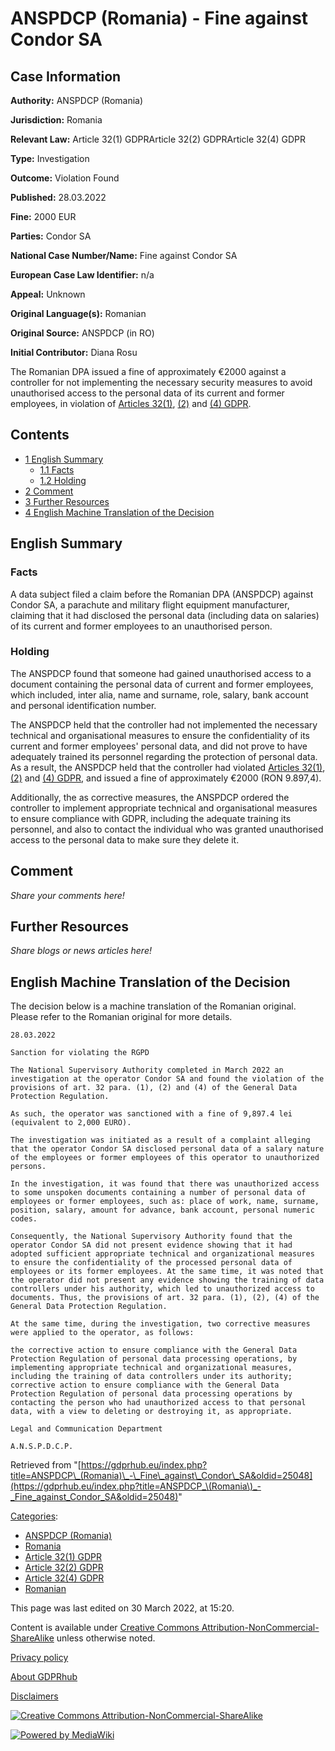 # ANSPDCP (Romania) - Fine against Condor SA

## Case Information

**Authority:** ANSPDCP (Romania)

**Jurisdiction:** Romania

**Relevant Law:** Article 32(1) GDPRArticle 32(2) GDPRArticle 32(4) GDPR

**Type:** Investigation

**Outcome:** Violation Found

**Published:** 28.03.2022

**Fine:** 2000 EUR

**Parties:** Condor SA

**National Case Number/Name:** Fine against Condor SA

**European Case Law Identifier:** n/a

**Appeal:** Unknown

**Original Language(s):** Romanian

**Original Source:** ANSPDCP (in RO)

**Initial Contributor:** Diana Rosu

The Romanian DPA issued a fine of approximately €2000 against a controller for not implementing the necessary security measures to avoid unauthorised access to the personal data of its current and former employees, in violation of [Articles 32(1)](/index.php?title=Article_32_GDPR#1 "Article 32 GDPR"), [(2)](/index.php?title=Article_32_GDPR#2 "Article 32 GDPR") and [(4) GDPR](/index.php?title=Article_32_GDPR#4 "Article 32 GDPR").

## Contents

*   [1 English Summary](#English_Summary)
    *   [1.1 Facts](#Facts)
    *   [1.2 Holding](#Holding)
*   [2 Comment](#Comment)
*   [3 Further Resources](#Further_Resources)
*   [4 English Machine Translation of the Decision](#English_Machine_Translation_of_the_Decision)

## English Summary

### Facts

A data subject filed a claim before the Romanian DPA (ANSPDCP) against Condor SA, a parachute and military flight equipment manufacturer, claiming that it had disclosed the personal data (including data on salaries) of its current and former employees to an unauthorised person.

### Holding

The ANSPDCP found that someone had gained unauthorised access to a document containing the personal data of current and former employees, which included, inter alia, name and surname, role, salary, bank account and personal identification number.

The ANSPDCP held that the controller had not implemented the necessary technical and organisational measures to ensure the confidentiality of its current and former employees' personal data, and did not prove to have adequately trained its personnel regarding the protection of personal data. As a result, the ANSPDCP held that the controller had violated [Articles 32(1)](/index.php?title=Article_32_GDPR#1 "Article 32 GDPR"), [(2)](/index.php?title=Article_32_GDPR#2 "Article 32 GDPR") and [(4) GDPR](/index.php?title=Article_32_GDPR#4 "Article 32 GDPR"), and issued a fine of approximately €2000 (RON 9.897,4).

Additionally, the as corrective measures, the ANSPDCP ordered the controller to implement appropriate technical and organisational measures to ensure compliance with GDPR, including the adequate training its personnel, and also to contact the individual who was granted unauthorised access to the personal data to make sure they delete it.

## Comment

_Share your comments here!_

## Further Resources

_Share blogs or news articles here!_

## English Machine Translation of the Decision

The decision below is a machine translation of the Romanian original. Please refer to the Romanian original for more details.

```
28.03.2022

Sanction for violating the RGPD

The National Supervisory Authority completed in March 2022 an investigation at the operator Condor SA and found the violation of the provisions of art. 32 para. (1), (2) and (4) of the General Data Protection Regulation.

As such, the operator was sanctioned with a fine of 9,897.4 lei (equivalent to 2,000 EURO).

The investigation was initiated as a result of a complaint alleging that the operator Condor SA disclosed personal data of a salary nature of the employees or former employees of this operator to unauthorized persons.

In the investigation, it was found that there was unauthorized access to some unspoken documents containing a number of personal data of employees or former employees, such as: place of work, name, surname, position, salary, amount for advance, bank account, personal numeric codes.

Consequently, the National Supervisory Authority found that the operator Condor SA did not present evidence showing that it had adopted sufficient appropriate technical and organizational measures to ensure the confidentiality of the processed personal data of employees or its former employees. At the same time, it was noted that the operator did not present any evidence showing the training of data controllers under his authority, which led to unauthorized access to documents. Thus, the provisions of art. 32 para. (1), (2), (4) of the General Data Protection Regulation.

At the same time, during the investigation, two corrective measures were applied to the operator, as follows:

the corrective action to ensure compliance with the General Data Protection Regulation of personal data processing operations, by implementing appropriate technical and organizational measures, including the training of data controllers under its authority; corrective action to ensure compliance with the General Data Protection Regulation of personal data processing operations by contacting the person who had unauthorized access to that personal data, with a view to deleting or destroying it, as appropriate.

Legal and Communication Department

A.N.S.P.D.C.P.

```

Retrieved from "[https://gdprhub.eu/index.php?title=ANSPDCP\_(Romania)\_-\_Fine\_against\_Condor\_SA&oldid=25048](https://gdprhub.eu/index.php?title=ANSPDCP_\(Romania\)_-_Fine_against_Condor_SA&oldid=25048)"

[Categories](/index.php?title=Special:Categories "Special:Categories"):

*   [ANSPDCP (Romania)](/index.php?title=Category:ANSPDCP_\(Romania\) "Category:ANSPDCP (Romania)")
*   [Romania](/index.php?title=Category:Romania "Category:Romania")
*   [Article 32(1) GDPR](/index.php?title=Category:Article_32\(1\)_GDPR "Category:Article 32(1) GDPR")
*   [Article 32(2) GDPR](/index.php?title=Category:Article_32\(2\)_GDPR "Category:Article 32(2) GDPR")
*   [Article 32(4) GDPR](/index.php?title=Category:Article_32\(4\)_GDPR "Category:Article 32(4) GDPR")
*   [Romanian](/index.php?title=Category:Romanian "Category:Romanian")

This page was last edited on 30 March 2022, at 15:20.

Content is available under [Creative Commons Attribution-NonCommercial-ShareAlike](https://creativecommons.org/licenses/by-nc-sa/4.0/) unless otherwise noted.

[Privacy policy](/index.php?title=GDPRhub:Privacy_policy)

[About GDPRhub](/index.php?title=GDPRhub:About)

[Disclaimers](/index.php?title=GDPRhub:General_disclaimer)

[![Creative Commons Attribution-NonCommercial-ShareAlike](/resources/assets/licenses/cc-by-nc-sa.png)](https://creativecommons.org/licenses/by-nc-sa/4.0/)

[![Powered by MediaWiki](/resources/assets/poweredby_mediawiki_88x31.png)](https://www.mediawiki.org/)